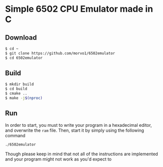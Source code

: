 # Simple 6502 CPU Emulator made in C

## Download 
```bash
$ cd ~
$ git clone https://github.com/morvo1/6502emulator
$ cd 6502emulator
```

## Build
```bash
$ mkdir build
$ cd build
$ cmake ..
$ make -j$(nproc)
```

## Run
In order to start, you must to write your program in a hexadecimal editor, and overwrite the `ram` file. Then, start it by simply using the following command
```bash
./6502emulator
```
Though please keep in mind that not all of the instructions are implemented and your program might not work as you'd expect to
